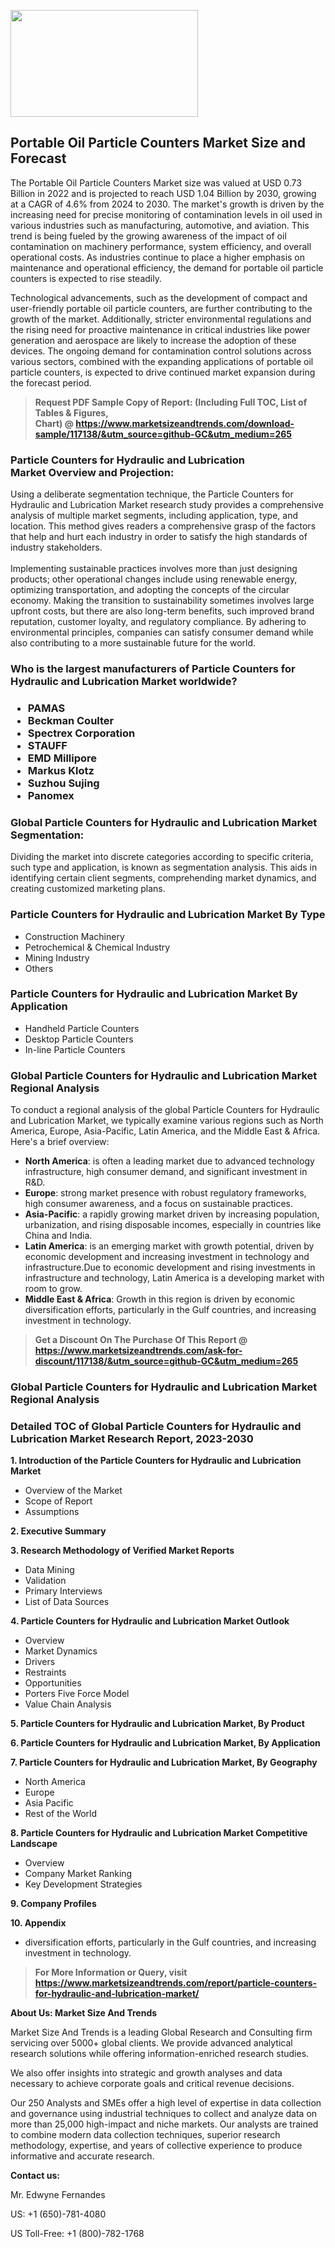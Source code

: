 <p><img class="alignnone size-medium wp-image-20088" src="https://ffe5etoiles.com/wp-content/uploads/2024/12/MST1-300x171.png" alt="" width="300" height="171" /></p><h2>Portable Oil Particle Counters Market Size and Forecast</h2><p>The Portable Oil Particle Counters Market size was valued at USD 0.73 Billion in 2022 and is projected to reach USD 1.04 Billion by 2030, growing at a CAGR of 4.6% from 2024 to 2030. The market's growth is driven by the increasing need for precise monitoring of contamination levels in oil used in various industries such as manufacturing, automotive, and aviation. This trend is being fueled by the growing awareness of the impact of oil contamination on machinery performance, system efficiency, and overall operational costs. As industries continue to place a higher emphasis on maintenance and operational efficiency, the demand for portable oil particle counters is expected to rise steadily.</p><p>Technological advancements, such as the development of compact and user-friendly portable oil particle counters, are further contributing to the growth of the market. Additionally, stricter environmental regulations and the rising need for proactive maintenance in critical industries like power generation and aerospace are likely to increase the adoption of these devices. The ongoing demand for contamination control solutions across various sectors, combined with the expanding applications of portable oil particle counters, is expected to drive continued market expansion during the forecast period.</p></p><blockquote id="" class=""><strong>Request PDF Sample Copy of Report: (Including Full TOC, List of Tables &amp; Figures, Chart)&nbsp;@&nbsp;<strong><a href="https://www.marketsizeandtrends.com/download-sample/117138/&utm_source=github-GC&utm_medium=265" target="_blank">https://www.marketsizeandtrends.com/download-sample/117138/&utm_source=github-GC&utm_medium=265</a></strong></strong></blockquote><h3 id="" class="">Particle Counters for Hydraulic and Lubrication Market&nbsp;Overview and Projection:</h3><p id="" class="">Using a deliberate segmentation technique, the Particle Counters for Hydraulic and Lubrication Market research study provides a comprehensive analysis of multiple market segments, including application, type, and location. This method gives readers a comprehensive grasp of the factors that help and hurt each industry in order to satisfy the high standards of industry stakeholders. <br /> <br />Implementing sustainable practices involves more than just designing products; other operational changes include using renewable energy, optimizing transportation, and adopting the concepts of the circular economy. Making the transition to sustainability sometimes involves large upfront costs, but there are also long-term benefits, such improved brand reputation, customer loyalty, and regulatory compliance. By adhering to environmental principles, companies can satisfy consumer demand while also contributing to a more sustainable future for the world.</p><h3 id="" class="">Who is the largest manufacturers of&nbsp;Particle Counters for Hydraulic and Lubrication Market worldwide?</h3><h3 class=""><p><ul><li>PAMAS </li><li> Beckman Coulter </li><li> Spectrex Corporation </li><li> STAUFF </li><li> EMD Millipore </li><li> Markus Klotz </li><li> Suzhou Sujing </li><li> Panomex</li></ul></p></h3><h3 id="" class="">Global&nbsp;Particle Counters for Hydraulic and Lubrication Market Segmentation:</h3><p id="" class="">Dividing the market into discrete categories according to specific criteria, such type and application, is known as segmentation analysis. This aids in identifying certain client segments, comprehending market dynamics, and creating customized marketing plans.</p><h3 id="" class="">Particle Counters for Hydraulic and Lubrication Market&nbsp;By Type</h3><p><p><ul><li>Construction Machinery</li><li> Petrochemical & Chemical Industry</li><li> Mining Industry</li><li> Others</p></li></ul></p></p><h3 id="" class="">Particle Counters for Hydraulic and Lubrication Market&nbsp;By Application</h3><p class=""><p><ul><li>Handheld Particle Counters</li><li> Desktop Particle Counters</li><li> In-line Particle Counters</li></ul></p></p><h3 id="" class="">Global Particle Counters for Hydraulic and Lubrication Market Regional Analysis</h3><p id="" class="">To conduct a regional analysis of the global Particle Counters for Hydraulic and Lubrication Market, we typically examine various regions such as North America, Europe, Asia-Pacific, Latin America, and the Middle East &amp; Africa. Here's a brief overview:</p><ul><li><strong>North America</strong>: is often a leading market due to advanced technology infrastructure, high consumer demand, and significant investment in R&amp;D.</li><li><strong>Europe</strong>: strong market presence with robust regulatory frameworks, high consumer awareness, and a focus on sustainable practices.</li><li><strong>Asia-Pacific</strong>: a rapidly growing market driven by increasing population, urbanization, and rising disposable incomes, especially in countries like China and India.</li><li><strong>Latin America</strong>: is an emerging market with growth potential, driven by economic development and increasing investment in technology and infrastructure.Due to economic development and rising investments in infrastructure and technology, Latin America is a developing market with room to grow.</li><li><strong>Middle East &amp; Africa</strong>: Growth in this region is driven by economic diversification efforts, particularly in the Gulf countries, and increasing investment in technology.</li></ul><blockquote id="" class=""><strong>Get a Discount On The Purchase Of This Report @ <strong><a href="https://www.marketsizeandtrends.com/ask-for-discount/117138/&utm_source=github-GC&utm_medium=265" target="_blank">https://www.marketsizeandtrends.com/ask-for-discount/117138/&utm_source=github-GC&utm_medium=265</a></strong></strong></blockquote><h3 id="" class="">Global Particle Counters for Hydraulic and Lubrication Market Regional Analysis</h3><h3 id="" class="">Detailed TOC of Global Particle Counters for Hydraulic and Lubrication Market Research Report, 2023-2030</h3><p id="" class=""><strong>1. Introduction of the Particle Counters for Hydraulic and Lubrication Market</strong></p><ul><li>Overview of the Market</li><li>Scope of Report</li><li>Assumptions</li></ul><p id="" class=""><strong>2. Executive Summary</strong></p><p id="" class=""><strong>3. Research Methodology of Verified Market Reports</strong></p><ul><li>Data Mining</li><li>Validation</li><li>Primary Interviews</li><li>List of Data Sources</li></ul><p id="" class=""><strong>4. Particle Counters for Hydraulic and Lubrication Market Outlook</strong></p><ul><li>Overview</li><li>Market Dynamics</li><li>Drivers</li><li>Restraints</li><li>Opportunities</li><li>Porters Five Force Model</li><li>Value Chain Analysis</li></ul><p id="" class=""><strong>5. Particle Counters for Hydraulic and Lubrication Market, By Product</strong></p><p id="" class=""><strong>6. Particle Counters for Hydraulic and Lubrication Market, By Application</strong></p><p id="" class=""><strong>7. Particle Counters for Hydraulic and Lubrication Market, By Geography</strong></p><ul><li>North America</li><li>Europe</li><li>Asia Pacific</li><li>Rest of the World</li></ul><p id="" class=""><strong>8. Particle Counters for Hydraulic and Lubrication Market Competitive Landscape</strong></p><ul><li>Overview</li><li>Company Market Ranking</li><li>Key Development Strategies</li></ul><p id="" class=""><strong>9. Company Profiles</strong></p><p id="" class=""><strong>10. Appendix</strong></p><ul><li>diversification efforts, particularly in the Gulf countries, and increasing investment in technology.</li></ul><blockquote id="" class=""><strong>For More Information or Query, visit <strong><strong><a href="https://www.marketsizeandtrends.com/report/particle-counters-for-hydraulic-and-lubrication-market/" target="_blank">https://www.marketsizeandtrends.com/report/particle-counters-for-hydraulic-and-lubrication-market/</a></strong></strong></strong></blockquote><p id="" class=""><strong>About Us: Market Size And Trends</strong></p><p id="" class="">Market Size And Trends is a leading Global Research and Consulting firm servicing over 5000+ global clients. We provide advanced analytical research solutions while offering information-enriched research studies.</p><p id="" class="">We also offer insights into strategic and growth analyses and data necessary to achieve corporate goals and critical revenue decisions.</p><p id="" class="">Our 250 Analysts and SMEs offer a high level of expertise in data collection and governance using industrial techniques to collect and analyze data on more than 25,000 high-impact and niche markets. Our analysts are trained to combine modern data collection techniques, superior research methodology, expertise, and years of collective experience to produce informative and accurate research.</p><p id="" class=""><strong>Contact us:</strong></p><p id="" class="">Mr. Edwyne Fernandes</p><p id="" class="">US: +1 (650)-781-4080</p><p id="" class="">US Toll-Free: +1 (800)-782-1768</p>
